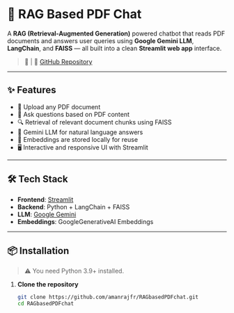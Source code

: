 # 📄 RAG Based PDF Chat

A **RAG (Retrieval-Augmented Generation)** powered chatbot that reads PDF documents and answers user queries using **Google Gemini LLM**, **LangChain**, and **FAISS** — all built into a clean **Streamlit web app** interface.

> 🔗 | 📁 [GitHub Repository](https://github.com/amanrajfr/RAGbasedPDFchat)

---

## ✨ Features

- 📘 Upload any PDF document
- 🤖 Ask questions based on PDF content
- 🔍 Retrieval of relevant document chunks using FAISS
- 🧠 Gemini LLM for natural language answers
- 💾 Embeddings are stored locally for reuse
- 🖥️ Interactive and responsive UI with Streamlit

---

## 🛠️ Tech Stack

- **Frontend**: [Streamlit](https://streamlit.io/)
- **Backend**: Python + LangChain + FAISS
- **LLM**: [Google Gemini](https://ai.google.dev/)
- **Embeddings**: GoogleGenerativeAI Embeddings

---

## 📦 Installation

> ⚠️ You need Python 3.9+ installed.

1. **Clone the repository**
   ```bash
   git clone https://github.com/amanrajfr/RAGbasedPDFchat.git
   cd RAGbasedPDFchat
